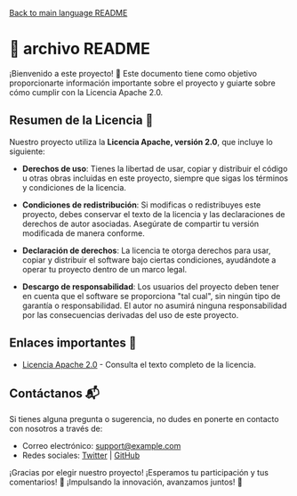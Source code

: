 [Back to main language README](README.md)

# 📄 archivo README

¡Bienvenido a este proyecto! 🎉 Este documento tiene como objetivo proporcionarte información importante sobre el proyecto y guiarte sobre cómo cumplir con la Licencia Apache 2.0.

## Resumen de la Licencia 📝

Nuestro proyecto utiliza la **Licencia Apache, versión 2.0**, que incluye lo siguiente:

- **Derechos de uso**: Tienes la libertad de usar, copiar y distribuir el código u otras obras incluidas en este proyecto, siempre que sigas los términos y condiciones de la licencia.

- **Condiciones de redistribución**: Si modificas o redistribuyes este proyecto, debes conservar el texto de la licencia y las declaraciones de derechos de autor asociadas. Asegúrate de compartir tu versión modificada de manera conforme.

- **Declaración de derechos**: La licencia te otorga derechos para usar, copiar y distribuir el software bajo ciertas condiciones, ayudándote a operar tu proyecto dentro de un marco legal.

- **Descargo de responsabilidad**: Los usuarios del proyecto deben tener en cuenta que el software se proporciona "tal cual", sin ningún tipo de garantía o responsabilidad. El autor no asumirá ninguna responsabilidad por las consecuencias derivadas del uso de este proyecto.

## Enlaces importantes 🔗

- [Licencia Apache 2.0](http://www.apache.org/licenses/LICENSE-2.0) - Consulta el texto completo de la licencia.

## Contáctanos 📬

Si tienes alguna pregunta o sugerencia, no dudes en ponerte en contacto con nosotros a través de:

- Correo electrónico: support@example.com
- Redes sociales: [Twitter](https://twitter.com/example) | [GitHub](https://github.com/example)

¡Gracias por elegir nuestro proyecto! ¡Esperamos tu participación y tus comentarios! 💖 ¡Impulsando la innovación, avanzamos juntos! 🚀
